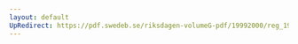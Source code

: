 ```yaml
---
layout: default
UpRedirect: https://pdf.swedeb.se/riksdagen-volumeG-pdf/19992000/reg_19992000/reg_19992000_0352.pdf
---
```


